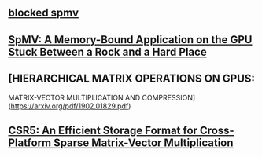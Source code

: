 ## [blocked spmv](https://icme.stanford.edu/sites/g/files/sbiybj9731/f/bspmv_icme.pdf)
## [SpMV: A Memory-Bound Application on the GPU Stuck Between a Rock and a Hard Place ](https://www.microsoft.com/en-us/research/wp-content/uploads/2012/09/gpu_tr_12.pdf)
## [HIERARCHICAL MATRIX OPERATIONS ON GPUS:
MATRIX-VECTOR MULTIPLICATION AND COMPRESSION](https://arxiv.org/pdf/1902.01829.pdf)
## [CSR5: An Efficient Storage Format for Cross-Platform Sparse Matrix-Vector Multiplication](https://arxiv.org/pdf/1503.05032v2.pdf)
